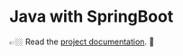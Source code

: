 # Java with SpringBoot

👉🏼 Read the [project documentation](https://www.ourchitecture.io/hello-cloud/services/jvm/java-springboot/). 👀
